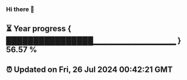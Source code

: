 ### Hi there 👋
⏳ Year progress { ████████████████▁▁▁▁▁▁▁▁▁▁▁▁▁▁ } 56.57 %
---
⏰ Updated on Fri, 26 Jul 2024 00:42:21 GMT
---
